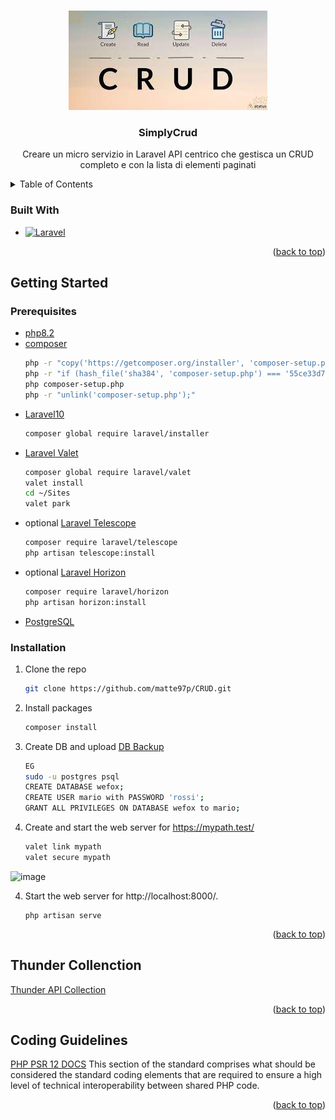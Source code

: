 <a name="readme-top"></a>

<!-- PROJECT LOGO -->
<br />
<div align="center">
  <a href="https://github.com/matte97p/CRUD">
    <img src="storage/app/public/download.jpeg" alt="Logo">
  </a>

  <h3 align="center">SimplyCrud</h3>
  
  Creare un micro servizio in Laravel API centrico che gestisca un CRUD completo e con la lista di elementi paginati
</div>

<!-- TABLE OF CONTENTS -->
<details>
  <summary>Table of Contents</summary>
  <ol>
    <li><a href="#built-with">Built With</a></li>
    <li>
      <a href="#getting-started">Getting Started</a>
      <ul>
        <li><a href="#prerequisites">Prerequisites</a></li>
        <li><a href="#installation">Installation</a></li>
      </ul>
    </li>
    <li><a href="#thunder-collenction">Thunder Collenction</a></li>
    <li><a href="#coding-guidelines">Coding Guidelines</a></li>
  </ol>
</details>

<!-- BUILT WITH -->

### Built With

<!---   [![Angular][angular.io]][angular-url]-->
-   [![Laravel][laravel.com]][laravel-url]

<p align="right">(<a href="#readme-top">back to top</a>)</p>

<!-- GETTING STARTED -->

## Getting Started

### Prerequisites

-   [php8.2][php8.2-download]
-   [composer][composer-download]
    ```sh
    php -r "copy('https://getcomposer.org/installer', 'composer-setup.php');"
    php -r "if (hash_file('sha384', 'composer-setup.php') === '55ce33d7678c5a611085589f1f3ddf8b3c52d662cd01d4ba75c0ee0459970c2200a51f492d557530c71c15d8dba01eae') { echo 'Installer verified'; } else { echo 'Installer corrupt'; unlink('composer-setup.php'); } echo PHP_EOL;"
    php composer-setup.php
    php -r "unlink('composer-setup.php');"
    ```
-   [Laravel10][laravel10-download]
    ```sh
    composer global require laravel/installer
    ```
-   [Laravel Valet][laravel-valet-download]
    ```sh
    composer global require laravel/valet
    valet install
    cd ~/Sites
    valet park
    ```
-   optional [Laravel Telescope][laravel-telescope-download]
    ```sh
    composer require laravel/telescope
    php artisan telescope:install
    ```
-   optional [Laravel Horizon][laravel-horizon-download]
    ```sh
    composer require laravel/horizon
    php artisan horizon:install
    ```
-   [PostgreSQL][postgresql-download]

### Installation

1. Clone the repo
    ```sh
    git clone https://github.com/matte97p/CRUD.git
    ```
2. Install packages
    ```sh
    composer install
    ```
3. Create DB and upload [DB Backup][DB_DUMP]
    ```sh
    EG
    sudo -u postgres psql
    CREATE DATABASE wefox;
    CREATE USER mario with PASSWORD 'rossi';
    GRANT ALL PRIVILEGES ON DATABASE wefox to mario;
    ```
    
4. Create and start the web server for https://mypath.test/
    ```sh
    valet link mypath
    valet secure mypath
    ```
![image](https://user-images.githubusercontent.com/81815192/230135024-a4b21d89-2ec2-4a77-8308-4c755420c6aa.png)

4. Start the web server for http://localhost:8000/.

    ```
    php artisan serve
    ```

<p align="right">(<a href="#readme-top">back to top</a>)</p>

<!-- Thunder Collenction -->

## Thunder Collenction

[Thunder API Collection][thunder]

<p align="right">(<a href="#readme-top">back to top</a>)</p>

<!-- Coding Guide Line -->

## Coding Guidelines

[PHP PSR 12 DOCS][php_psr12]
This section of the standard comprises what should be considered the standard coding elements that are required to ensure a high level of technical interoperability between shared PHP code.

<p align="right">(<a href="#readme-top">back to top</a>)</p>

<!-- MARKDOWN LINKS & IMAGES -->

[angular.io]: https://img.shields.io/badge/Angular-DD0031?style=for-the-badge&logo=angular&logoColor=white
[angular-url]: https://angular.io/
[laravel.com]: https://img.shields.io/badge/Laravel-FF2D20?style=for-the-badge&logo=laravel&logoColor=white
[laravel-url]: https://laravel.com
[php8.2-download]: https://www.php.net/downloads.php
[composer-download]: https://getcomposer.org/download/
[laravel10-download]: https://laravel.com/docs/10.x/installation
[laravel-valet-download]: https://laravel.com/docs/10.x/valet
[laravel-telescope-download]: https://laravel.com/docs/10.x/telescope
[laravel-horizon-download]: https://laravel.com/docs/10.x/horizon
[postgresql-download]: https://www.postgresql.org/download/
[php_psr12]: https://www.php-fig.org/psr/psr-12/
[thunder]: https://github.com/matte97p/WeFox/blob/5f2d1fa0fd21bb78daa8494d91a73b80d8ef4fa2/thunder-collection_WeFox.json
[DB_DUMP]: https://github.com/matte97p/WeFox/blob/5f2d1fa0fd21bb78daa8494d91a73b80d8ef4fa2/dump-wefox-202304032335
